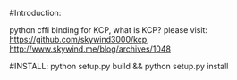 #Introduction:

python cffi binding for KCP, what is KCP? please visit: https://github.com/skywind3000/kcp, http://www.skywind.me/blog/archives/1048

#INSTALL:
python setup.py build && python setup.py install


